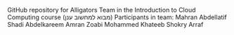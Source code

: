 GitHub repository for Alligators Team in the Introduction to Cloud Computing course (מבוא למחשוב ענן)
Participants in team:
  Mahran Abdellatif
  Shadi Abdelkareem
  Amran Zoabi
  Mohammed Khateeb
  Shokry Arraf
